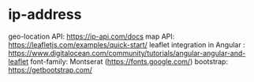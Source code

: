 # ip-address
geo-location API: https://ip-api.com/docs
map API: https://leafletjs.com/examples/quick-start/
leaflet integration in Angular : https://www.digitalocean.com/community/tutorials/angular-angular-and-leaflet
font-family: Montserat (https://fonts.google.com/)
bootstrap: https://getbootstrap.com/

